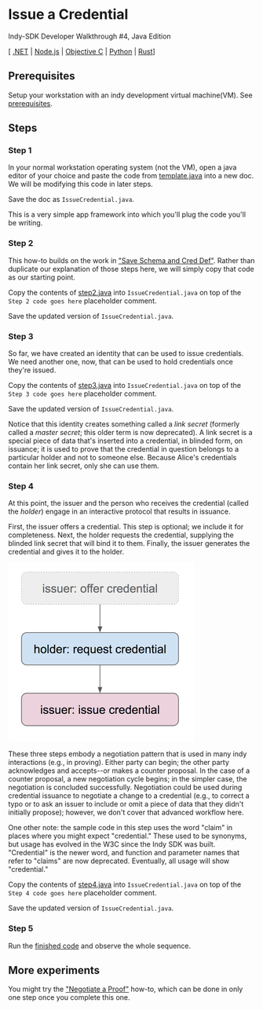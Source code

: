 # Issue a Credential
Indy-SDK Developer Walkthrough #4, Java Edition

[ [.NET](../../not-yet-written.md) | 
  [Node.js](../../not-yet-written.md) | 
  [Objective C](../../not-yet-written.md) |
  [Python](../python/README.md) |
  [Rust](../rust/README.md)]


## Prerequisites

Setup your workstation with an indy development virtual machine(VM). See [prerequisites](../../prerequisites.md).


## Steps

### Step 1

In your normal workstation operating system (not the VM), open a java editor of your
choice and paste the code from [template.java](template.java)
into a new doc. We will be modifying this code in later steps.

Save the doc as `IssueCredential.java`.

This is a very simple app framework into which you'll plug the code
you'll be writing.

### Step 2

This how-to builds on the work in ["Save Schema and Cred Def"](../save-schema-and-cred-def/../not-yet-written.md).
Rather than duplicate our explanation of those steps here, we will simply
copy that code as our starting point.

Copy the contents of [step2.java](step2.java) into
`IssueCredential.java` on top of the `Step 2 code goes here` placeholder comment.

Save the updated version of `IssueCredential.java`.

### Step 3

So far, we have created an identity that can be used to issue credentials.
We need another one, now, that can be used to hold credentials once they're issued.

Copy the contents of [step3.java](step3.java) into
`IssueCredential.java` on top of the `Step 3 code goes here` placeholder comment.

Save the updated version of `IssueCredential.java`.

Notice that this identity creates something called a *link secret* (formerly
called a *master secret*; this older term is now deprecated).
A link secret is a special piece of data that's inserted into
a credential, in blinded form, on issuance; it is used to prove that the
credential in question belongs to a particular holder and not to someone
else. Because Alice's credentials contain her link secret, only she can
use them.

### Step 4

At this point, the issuer and the person who receives the credential
(called the *holder*) engage in an interactive protocol that results
in issuance.

First, the issuer offers a credential. This step is optional; we include
it for completeness. Next, the holder requests the credential, supplying
the blinded link secret that will bind it to them. Finally, the issuer
generates the credential and gives it to the holder.

![3-phase negotiation on issuance](../3-phase-negotiation.png)

These three steps embody a negotiation pattern that is used in many
indy interactions (e.g., in proving). Either party can begin; the other
party acknowledges and accepts--or makes a counter proposal. In the case
of a counter proposal, a new negotiation cycle begins; in the simpler
case, the negotiation is concluded successfully. Negotiation could be used
during credential issuance to negotiate a change to a credential (e.g.,
to correct a typo or to ask an issuer to include or omit a piece of data
that they didn't initially propose); however, we don't cover that
advanced workflow here.

One other note: the sample code in this step uses the word "claim" in
places where you might expect "credential." These used to be synonyms,
but usage has evolved in the W3C since the Indy SDK was built. "Credential"
is the newer word, and function and parameter names that refer to "claims"
are now deprecated. Eventually, all usage will show "credential."

Copy the contents of [step4.java](step4.java) into
`IssueCredential.java` on top of the `Step 4 code goes here` placeholder comment.

Save the updated version of `IssueCredential.java`.

### Step 5

Run the [finished code](IssueCredential.java) and observe the whole sequence.

## More experiments

You might try the ["Negotiate a Proof"](../../negotiate-proof/../not-yet-written.md)
how-to, which can be done in only one step once you complete this one.
